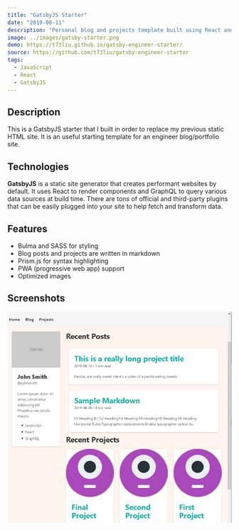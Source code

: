 ```yaml
---
title: "GatsbyJS Starter"
date: "2019-08-11"
description: "Personal blog and projects template built using React and GatsbyJS"
image: ../images/gatsby-starter.png
demo: https://t73liu.github.io/gatsby-engineer-starter/
source: https://github.com/t73liu/gatsby-engineer-starter
tags:
  - JavaScript
  - React
  - GatsbyJS
---
```


## Description

This is a GatsbyJS starter that I built in order to replace my previous static
HTML site. It is an useful starting template for an engineer blog/portfolio site.

## Technologies

**GatsbyJS** is a static site generator that creates performant websites by default.
It uses React to render components and GraphQL to query various data sources at
build time. There are tons of official and third-party plugins that can be
easily plugged into your site to help fetch and transform data.

## Features

- Bulma and SASS for styling
- Blog posts and projects are written in markdown
- Prism.js for syntax highlighting
- PWA (progressive web app) support
- Optimized images

## Screenshots

![Personal GatsbyJS Starter](../images/gatsby-starter.png)
